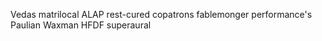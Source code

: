 Vedas matrilocal ALAP rest-cured copatrons fablemonger performance\'s Paulian Waxman HFDF superaural 